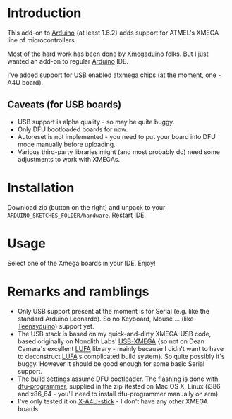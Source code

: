 # Introduction

This add-on to [Arduino] {at least 1.6.2} adds support for ATMEL's XMEGA
line of microcontrollers.

Most of the hard work has been done by [Xmegaduino] folks. But I just
wanted an add-on to regular [Arduino] IDE.

I've added support for USB enabled atxmega chips (at the moment, one
-A4U board).

## Caveats (for USB boards)

- USB support is alpha quality - so may be quite buggy.
- Only DFU bootloaded boards for now.
- Autoreset is not implemented - you need to put your board into DFU
  mode manually before uploading.
- Various third-party libraries might (and most probably do) need some
  adjustments to work with XMEGAs.

# Installation

Download zip (button on the right) and unpack to your
`ARDUINO_SKETCHES_FOLDER/hardware`. Restart IDE.

# Usage

Select one of the Xmega boards in your IDE. Enjoy!

# Remarks and ramblings

- Only USB support present at the moment is for Serial (e.g. like the
  standard Arduino Leonardo). So no Keyboard, Mouse ... (like
  [Teensyduino]) support yet.
- The USB stack is based on my quick-and-dirty XMEGA-USB code, based
  originally on Nonolith Labs' [USB-XMEGA] {so not on
  Dean Camera's excellent [LUFA] library - mainly because I didn't want
  to have to deconstruct [LUFA]'s complicated build system}. So quite
  possibly it's buggy. However it should be good enough for some basic
  Serial support.
- The build settings assume DFU bootloader. The flashing is done with
  [dfu-programmer], supplied in the zip (tested on Mac OS X, Linux (i386
  and x86_64 - you'll need to install dfu-programmer manually on arm).
- I've only tested it on [X-A4U-stick] - I don't have any other XMEGA
  boards.



[Teensyduino]: https://www.pjrc.com/teensy/teensyduino.html
[LUFA]: http://www.fourwalledcubicle.com/LUFA.php
[Xmegaduino]: https://github.com/akafugu/Xmegaduino
[Arduino]: http://arduino.cc
[X-A4U-stick]: https://flabbergast.github.io/X-A4U-r2
[dfu-programmer]: https://dfu-programmer.github.io/
[USB-XMEGA]: https://dfu-programmer.github.io/
